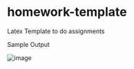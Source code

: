 # homework-template
Latex Template to do assignments


Sample Output

![image](https://user-images.githubusercontent.com/2989912/188048232-c844bd69-66eb-40fc-9328-6ba89d4992e6.png)
